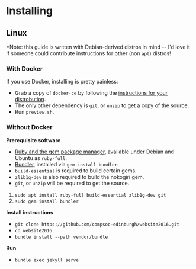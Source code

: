 # Installing

## Linux

*Note: this guide is written with Debian-derived distros in mind -- I'd love it if someone could contribute instructions for other (non `apt`) distros!

### With Docker

If you use Docker, installing is pretty painless:

*  Grab a copy of `docker-ce` by following the [instructions for your distrobution](https://docs.docker.com/engine/installation/linux/).
*  The only other dependency is `git`, or `unzip` to get a copy of the source.
*  Run `preview.sh`.

### Without Docker

**Prerequisite software**

*  [Ruby and the gem package manager](https://www.ruby-lang.org/en/documentation/installation/), available under Debian and Ubuntu as `ruby-full`.
*  [Bundler](http://bundler.io/), installed via `gem install bundler`.
*  `build-essential` is required to build certain gems.
*  `zlib1g-dev` is also required to build the nokogiri gem.
*  `git`, or `unzip` will be required to get the source.

1. `sudo apt install ruby-full build-essential zlib1g-dev git`
2. `sudo gem install bundler`


**Install instructions**

*  `git clone https://github.com/compsoc-edinburgh/website2016.git`
*  `cd website2016`
*  `bundle install --path vendor/bundle`


**Run**

*  `bundle exec jekyll serve`



